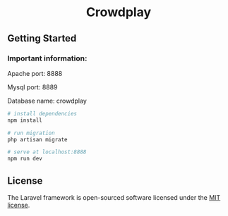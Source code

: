 <h1 align="center">Crowdplay</h1>


## Getting Started

### Important information:

Apache port: 8888

Mysql port: 8889

Database name: crowdplay

``` bash
# install dependencies
npm install

# run migration
php artisan migrate

# serve at localhost:8888
npm run dev

```

## License

The Laravel framework is open-sourced software licensed under the [MIT license](http://opensource.org/licenses/MIT).
